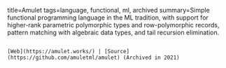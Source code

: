 title=Amulet
tags=language, functional, ml, archived
summary=Simple functional programming language in the ML tradition, with support for higher-rank parametric polymorphic types and row-polymorphic records, pattern matching with algebraic data types, and tail recursion elimination.
~~~~~~

[Web](https://amulet.works/) | [Source](https://github.com/amuletml/amulet) (Archived in 2021)

